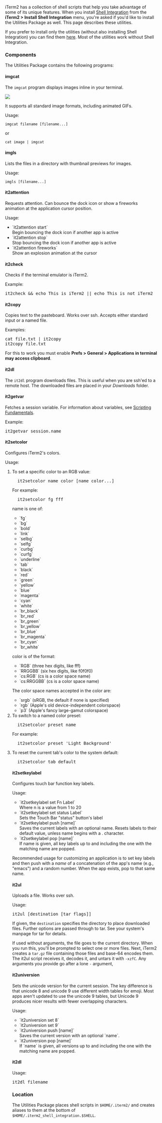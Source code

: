 iTerm2 has a collection of shell scripts that help you take advantage of some of its unique features. When you install <a href="documentation-shell-integration.html">Shell Integration</a> from the **iTerm2 > Install Shell Integration** menu, you're asked if you'd like to install the Utilities Package as well. This page describes these utilities.

If you prefer to install only the utilities (without also installing Shell Integration) you can find them <a href="https://github.com/gnachman/iTerm2-shell-integration/tree/main/utilities">here</a>. Most of the utilities work without Shell Integration.
 
### Components

The Utilities Package contains the following programs:

#### imgcat

The `imgcat` program displays images inline in your terminal.

<img src="/images/inline_image_sparky_demo.png">

It supports all standard image formats, including animated GIFs.

Usage:

`imgcat filename [filename...]`

or

`cat image | imgcat`

#### imgls

Lists the files in a directory with thumbnail previews for images.

Usage:

`imgls [filename...]`

#### it2attention

Requests attention. Can bounce the dock icon or show a fireworks animation at the application cursor position.

Usage:

<ul>
<li>`it2attention start`
<br/>
Begin bouncing the dock icon if another app is active
</li>

<li>`it2attention stop`
<br/>
Stop bouncing the dock icon if another app is active
</li>
<li>
`it2attention fireworks`
<br/>
Show an explosion animation at the cursor
</li>
</ul>

#### it2check

Checks if the terminal emulator is iTerm2.

Example:

<pre>
it2check && echo This is iTerm2 || echo This is not iTerm2
</pre>

#### it2copy

Copies text to the pasteboard. Works over ssh. Accepts either standard input or a named file.

Examples:

<pre>
cat file.txt | it2copy
it2copy file.txt
</pre>

For this to work you must enable **Prefs > General > Applications in terminal may access clipboard**.

#### it2dl

The `it2dl` program downloads files. This is useful when you are ssh'ed to a remote host. The downloaded files are placed in your *Downloads* folder.

#### it2getvar

Fetches a session variable. For information about variables, see <a href="documentation-scripting-fundamentals.html">Scripting Fundamentals</a>.

Example:

<pre>
it2getvar session.name
</pre>

#### it2setcolor

Configures iTerm2's colors.

Usage:

<ol>
<li>To set a specific color to an RGB value:
<pre>
  it2setcolor name color [name color...]
</pre>
For example:
<pre>
  it2setcolor fg fff
</pre>

name is one of:
<ul>
<li>`fg`</li>
<li>`bg`</li>
<li>`bold`</li>
<li>`link`</li>
<li>`selbg`</li>
<li>`selfg`</li>
<li>`curbg`</li>
<li>`curfg`</li>
<li>`underline`</li>
<li>`tab`</li>
<li>`black`</li>
<li>`red`</li>
<li>`green`</li>
<li>`yellow`</li>
<li>`blue`</li>
<li>`magenta`</li>
<li>`cyan`</li>
<li>`white`</li>
<li>`br_black`</li>
<li>`br_red`</li>
<li>`br_green`</li>
<li>`br_yellow`</li>
<li>`br_blue`</li>
<li>`br_magenta`</li>
<li>`br_cyan`</li>
<li>`br_white`</li>
</ul>

color is of the format:
<ul>
<li>`RGB`       (three hex digits, like fff)</li>
<li>`RRGGBB`    (six hex digits, like f0f0f0)</li>
<li>`cs:RGB`    (cs is a color space name)</li>
<li>`cs:RRGGBB` (cs is a color space name)</li>
</ul>

The color space names accepted in the color are:
<ul>
<li>`srgb`      (sRGB, the default if none is specified)</li>
<li>`rgb`       (Apple's old device-independent colorspace)</li>
<li>`p3`        (Apple's fancy large-gamut colorspace)</li>
</ul>
</li>

<li>To switch to a named color preset:
<pre>
  it2setcolor preset name
</pre>

For example:
<pre>
  it2setcolor preset 'Light Background'
</pre>
</li>

<li>To reset the current tab's color to the system default:
<pre>
  it2setcolor tab default
</pre>
</li>

#### it2setkeylabel

Configures touch bar function key labels.

Usage:

<ul>
<li>`it2setkeylabel set Fn Label`<br/>
     Where n is a value from 1 to 20</li>
<li>`it2setkeylabel set status Label`<br/>
     Sets the Touch Bar "status" button's label</li>
<li>`it2setkeylabel push [name]`<br/>
     Saves the current labels with an optional name. Resets labels to their default value, unless name begins with a . character.</li>
<li>`it2setkeylabel pop [name]`<br/>
     If name is given, all key labels up to and including the one with the matching name are popped.</li>
</ul>

Recommended usage for customizing an application is to set key labels and then push with a *name* of a concatenation of the app's name (e.g., "emacs") and a random number. When the app exists, pop to that same name.

#### it2ul

Uploads a file. Works over ssh.

Usage:

<pre>
it2ul [destination [tar flags]]
</pre>

If given, the `destination` specifies the directory to place downloaded files.
Further options are passed through to tar. See your system's manpage for tar for details.

If used without arguments, the file goes to the current directory. When you run this, you'll be prompted to select one or more files. Next, iTerm2 creates a `tar.gz` file containing those files and base-64 encodes them. The it2ul script receives it, decodes it, and untars it with `-xzfC`. Any arguments you provide go after a lone `-` argument,

#### it2universion

Sets the unicode version for the current session. The key difference is that unicode 8 and unicode 9 use different width tables for emoji. Most apps aren't updated to use the unicode 9 tables, but Unicode 9 produces nicer results with fewer overlapping characters.

Usage:

<ul>
<li>`it2universion set 8`</li>
<li>`it2universion set 9`</li>
<li>`it2universion push [name]`<br/>
     Saves the current version with an optional `name`.</li>
<li>`it2universion pop [name]`<br/>
     If `name` is given, all versions up to and including the one with the matching name are popped.</li>
</ul>

#### it2dl

Usage:

<pre>
it2dl filename
</pre>

### Location

The Utilities Package places shell scripts in `$HOME/.iterm2/` and creates aliases to them at the bottom of `$HOME/.iterm2_shell_integration.$SHELL`.


